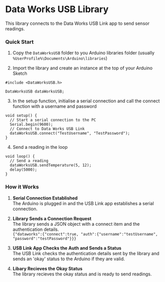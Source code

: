 # Data Works USB Library

This library connects to the Data Works USB Link app to send sensor readings.

### Quick Start

1. Copy the `DataWorksUSB` folder to you Arduino libraries folder (usually `%UserProfile%\Documents\Arduino\libraries`)

2. Import the library and create an instance at the top of your Arduino Sketch  
  ```
  #include <DataWorksUSB.h>

  DataWorksUSB dataWorksUSB;
  ```

3. In the setup function, initialise a serial connection and call the connect function with a username and password
  ```
  void setup() {
    // Start a serial connection to the PC
    Serial.begin(9600);
    // Connect to Data Works USB Link
    dataWorksUSB.connect("TestUsername", "TestPassword");
  }
  ```

4. Send a reading in the loop
  ```
  void loop() {
    // Send a reading
    dataWorksUSB.sendTemperature(5, 12);
    delay(5000);
  }
  ```


### How it Works

1. **Serial Connection Established**  
  The Arduino is plugged in and the USB Link app establishes a serial connection.

1. **Library Sends a Connection Request**  
  The library sends a JSON object with a connect item and the authentication details.  
  `{"dataworks":{"connect":true, "auth":{"username":"testUsername", "password":"testPassword"}}}`

1. **USB Link App Checks the Auth and Sends a Status**  
  The USB Link checks the authentication details sent by the library and sends an 'okay' status to the Arduino if they are valid.

1. **Libary Recieves the Okay Status**  
  The library recieves the okay status and is ready to send readings.